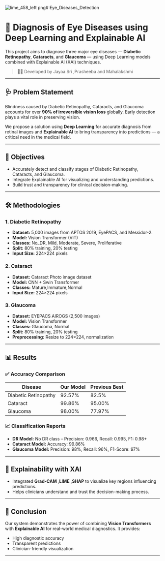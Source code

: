 ![lime_458_left png](https://github.com/user-attachments/assets/0221c685-3902-4d46-b39d-3e54e439c598)# Eye_Diseases_Detection
# 🧠 Diagnosis of Eye Diseases using Deep Learning and Explainable AI

This project aims to diagnose three major eye diseases — **Diabetic Retinopathy**, **Cataracts**, and **Glaucoma** — using Deep Learning models combined with Explainable AI (XAI) techniques.

> 👩‍💻 Developed by Jayaa Sri ,Prasheeba and Mahalakshmi

---

## 🩺 Problem Statement

Blindness caused by Diabetic Retinopathy, Cataracts, and Glaucoma accounts for over **90% of irreversible vision loss** globally. Early detection plays a vital role in preserving vision.

We propose a solution using **Deep Learning** for accurate diagnosis from retinal images and **Explainable AI** to bring transparency into predictions — a critical need in the medical field.

---

## 🎯 Objectives

- Accurately detect and classify stages of Diabetic Retinopathy, Cataracts, and Glaucoma.
- Integrate Explainable AI for visualizing and understanding predictions.
- Build trust and transparency for clinical decision-making.

---


## 🛠️ Methodologies

### 1. Diabetic Retinopathy 

- **Dataset:** 5,000 images from APTOS 2019, EyePACS, and Messidor-2.
- **Model:** Vision Transformer (ViT)
- **Classes:** No_DR, Mild, Moderate, Severe, Proliferative
- **Split:** 80% training, 20% testing
- **Input Size:** 224×224 pixels


### 2. Cataract 

- **Dataset:** Cataract Photo image dataset
- **Model:** CNN + Swin Transformer
- **Classes:** Mature,Immature,Normal
- **Input Size:** 224×224 pixels



### 3. Glaucoma 

- **Dataset:** EYEPACS AIROGS (2,500 images)
- **Model:** Vision Transformer
- **Classes:** Glaucoma, Normal
- **Split:** 80% training, 20% testing
- **Preprocessing:** Resize to 224×224, normalization

---

## 📊 Results

### ✅ Accuracy Comparison

| Disease             | Our Model | Previous Best |
|---------------------|-----------|----------------|
| Diabetic Retinopathy | 92.57%    | 82.5%          |
| Cataract             | 99.86%    | 95.00%         |
| Glaucoma             | 98.00%    | 77.97%         |

### 📈 Classification Reports

- **DR Model:** No DR class – Precision: 0.966, Recall: 0.995, F1: 0.98+
- **Cataract Model:** Accuracy: 99.86%
- **Glaucoma Model:** Precision: 98%, Recall: 96%, F1-Score: 97%

---

## 📌 Explainability with XAI

- Integrated **Grad-CAM** ,**LIME** ,**SHAP** to visualize key regions influencing predictions.
- Helps clinicians understand and trust the decision-making process.

---


## 🧾 Conclusion

Our system demonstrates the power of combining **Vision Transformers** with **Explainable AI** for real-world medical diagnostics. It provides:
- High diagnostic accuracy
- Transparent predictions
- Clinician-friendly visualization

---


